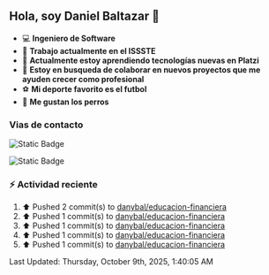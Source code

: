 ## Hola, soy Daniel Baltazar 👋

- 💻 **Ingeniero de Software**
- 🔭 **Trabajo actualmente en el ISSSTE**
- 🌱 **Actualmente estoy aprendiendo tecnologías nuevas en Platzi**
- 👯 **Estoy en busqueda de colaborar en nuevos proyectos que me ayuden crecer como profesional**
- ⚽ **Mi deporte favorito es el futbol**
- 🐶 **Me gustan los perros**

### Vias de contacto
![Static Badge](https://img.shields.io/badge/Perfil-https%3A%2F%2Fdanybal.github.io%2F-blue)

![Static Badge](https://img.shields.io/badge/Correo%20electr%C3%B3nico%20%F0%9F%93%AB-rbleinad%40gmail.com-yellow)

### :zap: Actividad reciente
<!--RECENT_ACTIVITY:start-->
1. ⬆️ Pushed 2 commit(s) to [danybal/educacion-financiera](https://github.com/danybal/educacion-financiera)<br>
2. ⬆️ Pushed 1 commit(s) to [danybal/educacion-financiera](https://github.com/danybal/educacion-financiera)<br>
3. ⬆️ Pushed 1 commit(s) to [danybal/educacion-financiera](https://github.com/danybal/educacion-financiera)<br>
4. ⬆️ Pushed 1 commit(s) to [danybal/educacion-financiera](https://github.com/danybal/educacion-financiera)<br>
5. ⬆️ Pushed 1 commit(s) to [danybal/educacion-financiera](https://github.com/danybal/educacion-financiera)<br>
<!--RECENT_ACTIVITY:end-->
<!--RECENT_ACTIVITY:last_update-->
Last Updated: Thursday, October 9th, 2025, 1:40:05 AM
<!--RECENT_ACTIVITY:last_update_end-->
